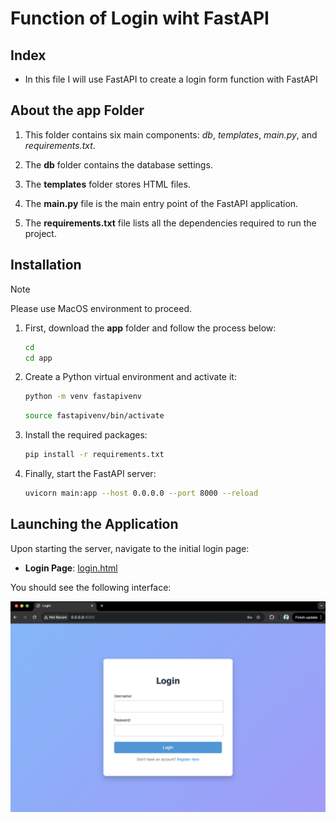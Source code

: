 # Function of Login wiht FastAPI

## Index

- In this file I will use FastAPI to create a login form function with FastAPI

## About the **app** Folder

1. This folder contains six main components: *db*, *templates*, *main.py*, and *requirements.txt*.

2. The **db** folder contains the database settings.

5. The **templates** folder stores HTML files.

6. The **main.py** file is the main entry point of the FastAPI application.

7. The **requirements.txt** file lists all the dependencies required to run the project.

## Installation

>[!NOTE]
>Please use MacOS environment to proceed.

1. First, download the **app** folder and follow the process below:
    ```bash
    cd
    cd app
    ```

2. Create a Python virtual environment and activate it:
    ```bash
    python -m venv fastapivenv
    ```

    ```bash
    source fastapivenv/bin/activate
    ```

3. Install the required packages:
    ```bash
    pip install -r requirements.txt
    ```

4. Finally, start the FastAPI server:
    ```bash
    uvicorn main:app --host 0.0.0.0 --port 8000 --reload
    ```


## Launching the Application

Upon starting the server, navigate to the initial login page:

- **Login Page**: [login.html](https://github.com/jacksen-ng/login_fastapi/blob/main/app/templates/login.html)

You should see the following interface:

![Login Page](https://github.com/jacksen-ng/login_fastapi/blob/main/app/image/loginimage.png)